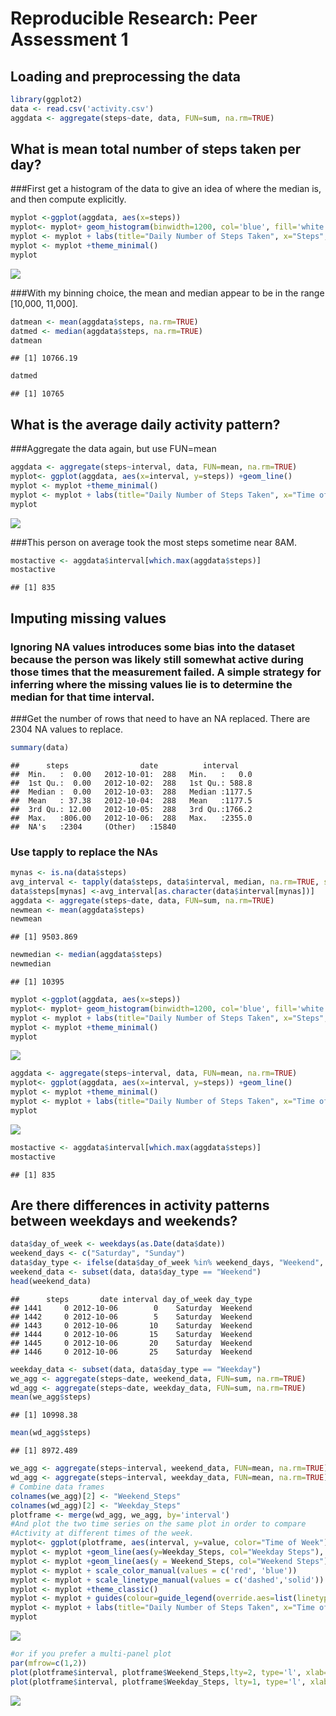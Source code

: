 # Reproducible Research: Peer Assessment 1


## Loading and preprocessing the data

```r
library(ggplot2)
data <- read.csv('activity.csv')
aggdata <- aggregate(steps~date, data, FUN=sum, na.rm=TRUE)
```


## What is mean total number of steps taken per day?

###First get a histogram of the data to give an idea of where the median is, and then compute explicitly.


```r
myplot <-ggplot(aggdata, aes(x=steps))
myplot<- myplot+ geom_histogram(binwidth=1200, col='blue', fill='white')
myplot <- myplot + labs(title="Daily Number of Steps Taken", x="Steps", y="Frequency (Days)")
myplot <- myplot +theme_minimal()
myplot
```

![](PA1_template_files/figure-html/unnamed-chunk-2-1.png)<!-- -->

###With my binning choice, the mean and median appear to be in the range [10,000, 11,000].

```r
datmean <- mean(aggdata$steps, na.rm=TRUE)
datmed <- median(aggdata$steps, na.rm=TRUE)
datmean
```

```
## [1] 10766.19
```

```r
datmed
```

```
## [1] 10765
```

## What is the average daily activity pattern?

###Aggregate the data again, but use FUN=mean

```r
aggdata <- aggregate(steps~interval, data, FUN=mean, na.rm=TRUE)
myplot<- ggplot(aggdata, aes(x=interval, y=steps)) +geom_line()
myplot <- myplot +theme_minimal()
myplot <- myplot + labs(title="Daily Number of Steps Taken", x="Time of Day (HHMM)", y="Steps Taken")
myplot
```

![](PA1_template_files/figure-html/unnamed-chunk-4-1.png)<!-- -->

###This person on average took the most steps sometime near 8AM.


```r
mostactive <- aggdata$interval[which.max(aggdata$steps)]
mostactive
```

```
## [1] 835
```

## Imputing missing values

### Ignoring NA values introduces some bias into the dataset because the person was likely still somewhat active during those times that the measurement failed.  A simple strategy for inferring where the missing values lie is to determine the median for that time interval.


###Get the number of rows that need to have an NA replaced.  There are 2304 NA values to replace.  


```r
summary(data)
```

```
##      steps                date          interval     
##  Min.   :  0.00   2012-10-01:  288   Min.   :   0.0  
##  1st Qu.:  0.00   2012-10-02:  288   1st Qu.: 588.8  
##  Median :  0.00   2012-10-03:  288   Median :1177.5  
##  Mean   : 37.38   2012-10-04:  288   Mean   :1177.5  
##  3rd Qu.: 12.00   2012-10-05:  288   3rd Qu.:1766.2  
##  Max.   :806.00   2012-10-06:  288   Max.   :2355.0  
##  NA's   :2304     (Other)   :15840
```

### Use tapply to replace the NAs


```r
mynas <- is.na(data$steps)
avg_interval <- tapply(data$steps, data$interval, median, na.rm=TRUE, simplify=TRUE)
data$steps[mynas] <-avg_interval[as.character(data$interval[mynas])]
aggdata <- aggregate(steps~date, data, FUN=sum, na.rm=TRUE)
newmean <- mean(aggdata$steps)
newmean
```

```
## [1] 9503.869
```

```r
newmedian <- median(aggdata$steps)
newmedian
```

```
## [1] 10395
```

```r
myplot <-ggplot(aggdata, aes(x=steps))
myplot<- myplot+ geom_histogram(binwidth=1200, col='blue', fill='white')
myplot <- myplot + labs(title="Daily Number of Steps Taken", x="Steps", y="Frequency (Days)")
myplot <- myplot +theme_minimal()
myplot
```

![](PA1_template_files/figure-html/unnamed-chunk-7-1.png)<!-- -->

```r
aggdata <- aggregate(steps~interval, data, FUN=mean, na.rm=TRUE)
myplot<- ggplot(aggdata, aes(x=interval, y=steps)) +geom_line()
myplot <- myplot +theme_minimal()
myplot <- myplot + labs(title="Daily Number of Steps Taken", x="Time of Day (HHMM)", y="Steps Taken")
myplot
```

![](PA1_template_files/figure-html/unnamed-chunk-7-2.png)<!-- -->

```r
mostactive <- aggdata$interval[which.max(aggdata$steps)]
mostactive
```

```
## [1] 835
```

## Are there differences in activity patterns between weekdays and weekends?


```r
data$day_of_week <- weekdays(as.Date(data$date))
weekend_days <- c("Saturday", "Sunday")
data$day_type <- ifelse(data$day_of_week %in% weekend_days, "Weekend", "Weekday")
weekend_data <- subset(data, data$day_type == "Weekend")
head(weekend_data)
```

```
##      steps       date interval day_of_week day_type
## 1441     0 2012-10-06        0    Saturday  Weekend
## 1442     0 2012-10-06        5    Saturday  Weekend
## 1443     0 2012-10-06       10    Saturday  Weekend
## 1444     0 2012-10-06       15    Saturday  Weekend
## 1445     0 2012-10-06       20    Saturday  Weekend
## 1446     0 2012-10-06       25    Saturday  Weekend
```

```r
weekday_data <- subset(data, data$day_type == "Weekday")
we_agg <- aggregate(steps~date, weekend_data, FUN=sum, na.rm=TRUE)
wd_agg <- aggregate(steps~date, weekday_data, FUN=sum, na.rm=TRUE)
mean(we_agg$steps)
```

```
## [1] 10998.38
```

```r
mean(wd_agg$steps)
```

```
## [1] 8972.489
```

```r
we_agg <- aggregate(steps~interval, weekend_data, FUN=mean, na.rm=TRUE)
wd_agg <- aggregate(steps~interval, weekday_data, FUN=mean, na.rm=TRUE)
# Combine data frames
colnames(we_agg)[2] <- "Weekend_Steps"
colnames(wd_agg)[2] <- "Weekday_Steps"
plotframe <- merge(wd_agg, we_agg, by='interval')
#And plot the two time series on the same plot in order to compare
#Activity at different times of the week.  
myplot<- ggplot(plotframe, aes(interval, y=value, color="Time of Week")) 
myplot <- myplot +geom_line(aes(y=Weekday_Steps, col="Weekday Steps"), linetype='dashed')
myplot <- myplot +geom_line(aes(y = Weekend_Steps, col="Weekend Steps"), linetype='solid')
myplot <- myplot + scale_color_manual(values = c('red', 'blue'))
myplot <- myplot + scale_linetype_manual(values = c('dashed','solid'))
myplot <- myplot +theme_classic()
myplot <- myplot + guides(colour=guide_legend(override.aes=list(linetype=c(2,1))))
myplot <- myplot + labs(title="Daily Number of Steps Taken", x="Time of Day (HHMM)", y="Steps Taken", color = "Time ofWeek")
myplot
```

![](PA1_template_files/figure-html/unnamed-chunk-8-1.png)<!-- -->

```r
#or if you prefer a multi-panel plot
par(mfrow=c(1,2))
plot(plotframe$interval, plotframe$Weekend_Steps,lty=2, type='l', xlab="Time of Day", ylab="Weekend Steps")
plot(plotframe$interval, plotframe$Weekday_Steps, lty=1, type='l', xlab="Time of Day", ylab="Weekday Steps")
```

![](PA1_template_files/figure-html/unnamed-chunk-8-2.png)<!-- -->
